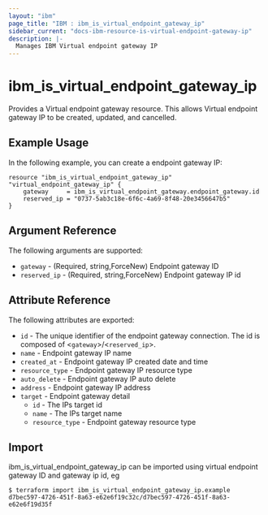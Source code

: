 ```yaml
---
layout: "ibm"
page_title: "IBM : ibm_is_virtual_endpoint_gateway_ip"
sidebar_current: "docs-ibm-resource-is-virtual-endpoint-gateway-ip"
description: |-
  Manages IBM Virtual endpoint gateway IP
---
```


# ibm_is_virtual_endpoint_gateway_ip

Provides a Virtual endpoint gateway resource. This allows Virtual endpoint gateway IP to be created, updated, and cancelled.

## Example Usage

In the following example, you can create a endpoint gateway IP:

```hcl
resource "ibm_is_virtual_endpoint_gateway_ip" "virtual_endpoint_gateway_ip" {
	gateway     = ibm_is_virtual_endpoint_gateway.endpoint_gateway.id
	reserved_ip = "0737-5ab3c18e-6f6c-4a69-8f48-20e3456647b5"
}

```

## Argument Reference

The following arguments are supported:

- `gateway` - (Required, string,ForceNew) Endpoint gateway ID
- `reserved_ip` - (Required, string,ForceNew) Endpoint gateway IP id

## Attribute Reference

The following attributes are exported:

- `id` - The unique identifier of the endpoint gateway connection. The id is composed of <`gateway`>/<`reserved_ip`>.
- `name` - Endpoint gateway IP name
- `created_at` - Endpoint gateway IP created date and time
- `resource_type` - Endpoint gateway IP resource type
- `auto_delete` - Endpoint gateway IP auto delete
- `address` - Endpoint gateway IP address
- `target` - Endpoint gateway detail
  - `id` - The IPs target id
  - `name` - The IPs target name
  - `resource_type` - Endpoint gateway resource type

## Import

ibm_is_virtual_endpoint_gateway_ip can be imported using virtual endpoint gateway ID and gateway ip id, eg

```
$ terraform import ibm_is_virtual_endpoint_gateway_ip.example d7bec597-4726-451f-8a63-e62e6f19c32c/d7bec597-4726-451f-8a63-e62e6f19d35f

```
